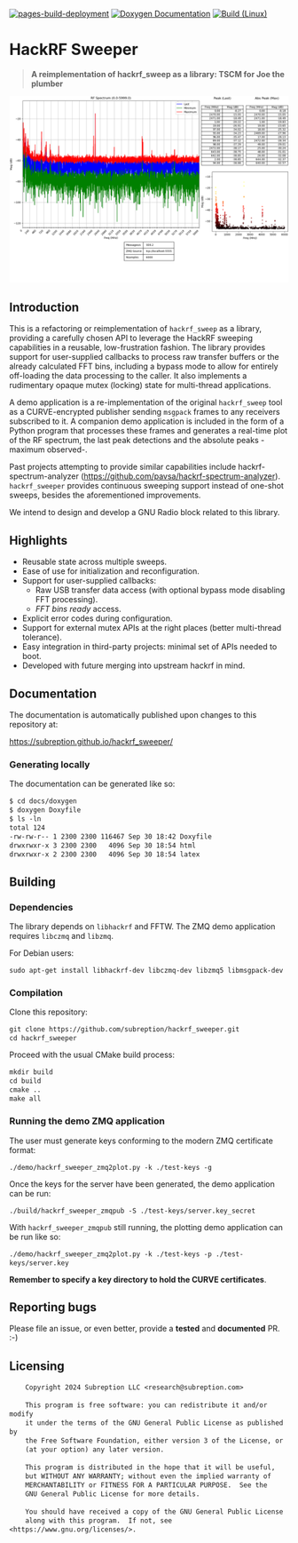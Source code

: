 [![pages-build-deployment](https://github.com/subreption/hackrf_sweeper/actions/workflows/pages/pages-build-deployment/badge.svg)](https://github.com/subreption/hackrf_sweeper/actions/workflows/pages/pages-build-deployment) [![Doxygen Documentation](https://github.com/subreption/hackrf_sweeper/actions/workflows/deploy_doxygen.yml/badge.svg)](https://github.com/subreption/hackrf_sweeper/actions/workflows/deploy_doxygen.yml) [![Build (Linux)](https://github.com/subreption/hackrf_sweeper/actions/workflows/build_linux.yml/badge.svg)](https://github.com/subreption/hackrf_sweeper/actions/workflows/build_linux.yml)

# HackRF Sweeper

> **A reimplementation of hackrf_sweep as a library: TSCM for Joe the plumber**


![Screenshot](images/plot_demo.png)

## Introduction

This is a refactoring or reimplementation of `hackrf_sweep` as a library, providing a carefully chosen API
to leverage the HackRF sweeping capabilities in a reusable, low-frustration fashion. The library provides
support for user-supplied callbacks to process raw transfer buffers or the already calculated FFT bins,
including a bypass mode to allow for entirely off-loading the data processing to the caller. It also
implements a rudimentary opaque mutex (locking) state for multi-thread applications.

A demo application is a re-implementation of the original `hackrf_sweep` tool as a CURVE-encrypted publisher
sending `msgpack` frames to any receivers subscribed to it. A companion demo application is included in
the form of a Python program that processes these frames and generates a real-time plot of the RF spectrum,
the last peak detections and the absolute peaks -maximum observed-.

Past projects attempting to provide similar capabilities include hackrf-spectrum-analyzer (https://github.com/pavsa/hackrf-spectrum-analyzer). `hackrf_sweeper` provides continuous sweeping support instead of one-shot sweeps, besides the aforementioned improvements.

We intend to design and develop a GNU Radio block related to this library.

## Highlights

 - Reusable state across multiple sweeps.
 - Ease of use for initialization and reconfiguration.
 - Support for user-supplied callbacks:
   - Raw USB transfer data access (with optional bypass mode disabling FFT processing).
   - *FFT bins ready* access.
 - Explicit error codes during configuration.
 - Support for external mutex APIs at the right places (better multi-thread tolerance).
 - Easy integration in third-party projects: minimal set of APIs needed to boot.
 - Developed with future merging into upstream hackrf in mind.

## Documentation

The documentation is automatically published upon changes to this repository at:

https://subreption.github.io/hackrf_sweeper/

### Generating locally
The documentation can be generated like so:

```
$ cd docs/doxygen
$ doxygen Doxyfile
$ ls -ln
total 124
-rw-rw-r-- 1 2300 2300 116467 Sep 30 18:42 Doxyfile
drwxrwxr-x 3 2300 2300   4096 Sep 30 18:54 html
drwxrwxr-x 2 2300 2300   4096 Sep 30 18:54 latex
```

## Building

### Dependencies

The library depends on `libhackrf` and FFTW. The ZMQ demo application requires `libczmq` and `libzmq`.

For Debian users:

```
sudo apt-get install libhackrf-dev libczmq-dev libzmq5 libmsgpack-dev
```

### Compilation

Clone this repository:

```
git clone https://github.com/subreption/hackrf_sweeper.git
cd hackrf_sweeper
```

Proceed with the usual CMake build process:

```
mkdir build
cd build
cmake ..
make all
```

### Running the demo ZMQ application

The user must generate keys conforming to the modern ZMQ certificate format:

```
./demo/hackrf_sweeper_zmq2plot.py -k ./test-keys -g
```

Once the keys for the server have been generated, the demo application can be run:

```
./build/hackrf_sweeper_zmqpub -S ./test-keys/server.key_secret
```

With `hackrf_sweeper_zmqpub` still running, the plotting demo application can be run like so:

```
./demo/hackrf_sweeper_zmq2plot.py -k ./test-keys -p ./test-keys/server.key
```

**Remember to specify a key directory to hold the CURVE certificates**.

## Reporting bugs

Please file an issue, or even better, provide a **tested** and **documented** PR. :-)

## Licensing

```
    Copyright 2024 Subreption LLC <research@subreption.com>

    This program is free software: you can redistribute it and/or modify
    it under the terms of the GNU General Public License as published by
    the Free Software Foundation, either version 3 of the License, or
    (at your option) any later version.

    This program is distributed in the hope that it will be useful,
    but WITHOUT ANY WARRANTY; without even the implied warranty of
    MERCHANTABILITY or FITNESS FOR A PARTICULAR PURPOSE.  See the
    GNU General Public License for more details.

    You should have received a copy of the GNU General Public License
    along with this program.  If not, see <https://www.gnu.org/licenses/>.
```
